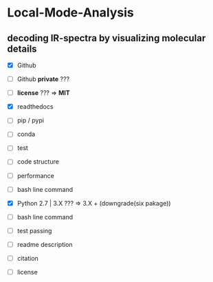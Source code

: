 # Local-Mode-Analysis
## decoding IR-spectra by visualizing molecular details

- [X] Github
- [ ] Github **private** ???
- [ ] **license** ??? => **MIT**

- [X] readthedocs
- [ ] pip / pypi
- [ ] conda
- [ ] test
- [ ] code structure
- [ ] performance
- [ ] bash line command
- [X] Python 2.7 | 3.X ??? => 3.X + (downgrade(six pakage))
- [ ] bash line command
- [ ] test passing
- [ ] readme description
- [ ] citation
- [ ] license


